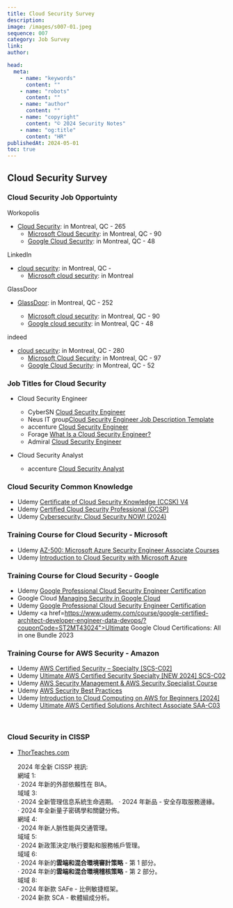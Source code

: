 ```yaml
---
title: Cloud Security Survey
description:
image: /images/s007-01.jpeg
sequence: 007
category: Job Survey
link:
author:

head:
  meta:
    - name: "keywords"
      content: ""
    - name: "robots"
      content: ""
    - name: "author"
      content: ""
    - name: "copyright"
      content: "© 2024 Security Notes"
    - name: "og:title"
      content: "HR"
publishedAt: 2024-05-01
toc: true
---
```


## Cloud Security Survey

### Cloud Security Job Opportuinty

Workopolis

- <a href="https://www.workopolis.com/search?q=cloud+security&l=Montr%C3%A9al%2C+QC">Cloud Security</a>: in Montreal, QC - 265
  - <a href="https://www.workopolis.com/search?q=Microsoft+cloud+security&l=Montr%C3%A9al%2C+QC">Microsoft Cloud Security</a>: in Montreal, QC - 90
  - <a href="https://www.workopolis.com/search?q=Google+cloud+security&l=Montr%C3%A9al%2C+QC">Google Cloud Security</a>: in Montreal, QC - 48

LinkedIn

- <a href="https://www.linkedin.com/jobs/search/?currentJobId=3888114909&geoId=&keywords=cloud%20security&location=Montreal%2C%20QC&originalSubdomain=ca">cloud security</a>: in Montreal, QC -
  - <a href="https://www.linkedin.com/jobs/search/?currentJobId=3785351389&geoId=101330853&keywords=microsoft%20cloud%20security&location=Montreal%2C%20Quebec%2C%20Canada&origin=JOB_SEARCH_PAGE_SEARCH_BUTTON&originalSubdomain=ca&refresh=true">Microsoft cloud security</a>: in Montreal

GlassDoor

- <a href="https://www.glassdoor.ca/Job/montreal-qc-canada-cloud-security-jobs-SRCH_IL.0,18_IC2296722_KO19,33.htm">GlassDoor</a>: in Montreal, QC - 252

  - <a href="https://www.glassdoor.ca/Job/montreal-qc-canada-microsoft-cloud-security-jobs-SRCH_IL.0,18_IC2296722_KO19,43.htm">Microsoft cloud security</a>: in Montreal, QC - 90
  - <a href="https://www.glassdoor.ca/Job/montreal-qc-google-cloud-security-jobs-SRCH_IL.0,11_IC2296722_KO12,33.htm">Google cloud security</a>: in Montreal, QC - 48

indeed

- <a href="https://ca.indeed.com/jobs?q=cloud+security&l=Montr%C3%A9al%2C+QC&from=searchOnDesktopSerp&vjk=f0b1d8173f388bfa">cloud security</a>: in Montreal, QC - 280
  - <a href="https://ca.indeed.com/jobs?q=Microsoft+cloud+security&l=Montr%C3%A9al%2C+QC&from=searchOnDesktopSerp&vjk=bae66b2d5aa1e9c8">Microsoft Cloud Security</a>: in Montreal, QC - 97
  - <a href="https://ca.indeed.com/jobs?q=Google+cloud+security&l=Montr%C3%A9al%2C+QC&from=searchOnDesktopSerp&vjk=fd7d37bc745e3087">Google Cloud Security</a>: in Montreal, QC - 52

### Job Titles for Cloud Security

- Cloud Security Engineer

  - CyberSN <a href="https://cybersn.com/role/cloud-security-engineer/">Cloud Security Engineer</a>
  - Neus IT group<a href="https://nexusitgroup.com/job-descriptions/cybersecurity/cloud-security-engineer-2">Cloud Security Engineer Job Description Template</a>
  - accenture <a href="https://www.accenture.com/us-en/careers/jobdetails?id=11734933_en">Cloud Security Engineer</a>
  - Forage <a href="https://www.theforage.com/blog/careers/cloud-security-engineer">What Is a Cloud Security Engineer?</a>
  - Admiral <a href="https://www.admiraljobs.co.uk/job/cloud-security-engineer-in-cardiff-jid-487">Cloud Security Engineer</a>

- Cloud Security Analyst
  - accenture <a href="https://www.accenture.com/th-en/careers/jobdetails?id=R00056954_en">Cloud Security Analyst</a>

### Cloud Security Common Knowledge

- Udemy <a href="https://www.udemy.com/course/complete-ccskv4/?couponCode=ST2MT43024">Certificate of Cloud Security Knowledge (CCSK) V4</a>
- Udemy <a href="https://www.udemy.com/course/certified-cloud-security-professional/?couponCode=ST2MT43024">Certified Cloud Security Professional (CCSP)</a>
- Udemy <a href="https://www.udemy.com/course/cloud-security-now/?couponCode=ST2MT43024">Cybersecurity: Cloud Security NOW! (2024)</a>

### Training Course for Cloud Security - Microsoft

- Udemy <a href="https://www.udemy.com/topic/microsoft-az-500/?utm_source=adwords&utm_medium=udemyads&utm_campaign=DSA_Catchall_la.EN_cc.ROW&campaigntype=Search&portfolio=ROW-English&language=EN&product=Course&test=&audience=DSA&topic=&priority=&utm_content=deal4584&utm_term=_._ag_88010211481_._ad_535397282061_._kw__._de_c_._dm__._pl__._ti_dsa-391960110676_._li_9040285_._pd__._&matchtype=&gad_source=1&gclid=Cj0KCQjwir2xBhC_ARIsAMTXk84CxqP11xvvXnOYvLPiWBENAHVOrJB5yd60GG2jIgJk1fJqYbmrC8caAs-jEALw_wcB">AZ-500: Microsoft Azure Security Engineer Associate Courses</a>
- Udemy <a href="https://www.udemy.com/course/azure-cloud-security/?couponCode=ST2MT43024">Introduction to Cloud Security with Microsoft Azure</a>

### Training Course for Cloud Security - Google

- Udemy <a href="https://www.udemy.com/course/google-cloud-gcp-professional-cloud-security-engineer-certification/?utm_source=adwords&utm_medium=udemyads&utm_campaign=LongTail_la.EN_cc.ROW&campaigntype=Search&portfolio=ROW-English&language=EN&product=Course&test=&audience=DSA&topic=&priority=&utm_content=deal4584&utm_term=_._ag_77879423894_._ad_535397245857_._kw__._de_c_._dm__._pl__._ti_dsa-1007766171032_._li_9040285_._pd__._&matchtype=&gad_source=1&gclid=Cj0KCQjwir2xBhC_ARIsAMTXk85LJCTAgyh2KpuoQQlOsw83m5rOM6o6BAikB42aDsiCHKVeFlekzb4aAukUEALw_wcB&couponCode=2021PM20">Google Professional Cloud Security Engineer Certification</a>
- Google Cloud <a href="https://www.cloudskillsboost.google/course_templates/21">Managing Security in Google Cloud</a>
- Udemy <a href="https://www.udemy.com/course/google-cloud-gcp-professional-cloud-security-engineer-certification/?couponCode=ST2MT43024">Google Professional Cloud Security Engineer Certification</a>
- Udemy <a href=https://www.udemy.com/course/google-certified-architect-developer-engineer-data-devops/?couponCode=ST2MT43024">Ultimate Google Cloud Certifications: All in one Bundle 2023</a>

### Training Course for AWS Security - Amazon

- Udemy <a href="https://www.udemy.com/course/aws-certified-security-specialty-exam/?couponCode=ST2MT43024">AWS Certified Security – Specialty [SCS-C02]</a>
- Udemy <a href="https://www.udemy.com/course/ultimate-aws-certified-security-specialty/?couponCode=ST2MT43024">Ultimate AWS Certified Security Specialty [NEW 2024] SCS-C02</a>
- Udemy <a href="https://www.udemy.com/course/aws-security-management-aws-security-specialist-course/?couponCode=ST2MT43024">AWS Security Management & AWS Security Specialist Course</a>
- Udemy <a href="https://www.udemy.com/course/aws-sec-bes/?couponCode=ST2MT43024">AWS Security Best Practices
  </a>
- Udemy <a href="https://www.udemy.com/course/introduction-to-cloud-computing-on-amazon-aws-for-beginners/?couponCode=ST2MT43024">Introduction to Cloud Computing on AWS for Beginners [2024]</a>
- Udemy <a href="https://www.udemy.com/course/aws-certified-solutions-architect-associate-saa-c03/?couponCode=ST2MT43024">Ultimate AWS Certified Solutions Architect Associate SAA-C03</a>

<br>

### Cloud Security in CISSP

- <a href="https://www.facebook.com/groups/1223269981061825/?hoisted_section_header_type=recently_seen&multi_permalinks=7368218686566893">ThorTeaches.com</a>

  2024 年全新 CISSP 視訊:  
   網域 1:  
   · 2024 年新的外部依賴性在 BIA。  
   域域 3:  
   · 2024 全新管理信息系統生命週期。
  · 2024 年新品 - 安全存取服務邊緣。  
   · 2024 年全新量子密碼學和關鍵分佈。  
   網域 4:  
   · 2024 年新人脈性能與交通管理。  
   域域 5:  
   · 2024 新政策決定/執行要點和服務帳戶管理。  
   域域 6:  
   · 2024 年新的**雲端和混合環境審計策略** - 第 1 部分。  
   · 2024 年新的**雲端和混合環境稽核策略** - 第 2 部分。  
   域域 8:  
   · 2024 年新款 SAFe - 比例敏捷框架。  
   · 2024 新款 SCA - 軟體組成分析。

<br>
